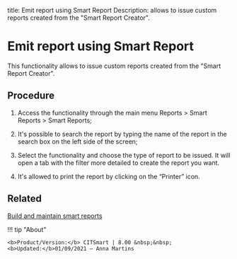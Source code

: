 title: Emit report using Smart Report
Description: allows to issue custom reports created from the "Smart Report Creator".
# Emit report using Smart Report
This functionality allows to issue custom reports created from the "Smart Report Creator".

Procedure
-------------

1.  Access the functionality through the main menu Reports \> Smart Reports \>
    Smart Reports;

2.  It's possible to search the report by typing the name of the report in the
    search box on the left side of the screen;

3.  Select the functionality and choose the type of report to be issued. It will
    open a tab with the filter more detailed to create the report you want.

4.  It's allowed to print the report by clicking on the “Printer” icon.


Related
-------

[Build and maintain smart reports](/en-us/citsmart-platform-8/additional-features/reports/create/smart-reports/configuration/build-maintain-smart-report.html)


!!! tip "About"

    <b>Product/Version:</b> CITSmart | 8.00 &nbsp;&nbsp;
    <b>Updated:</b>01/09/2021 – Anna Martins
